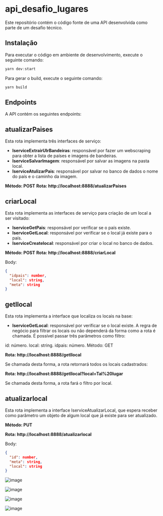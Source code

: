 # api_desafio_lugares
Este repositório contém o código fonte de uma API desenvolvida como parte de um desafio técnico.

## Instalação
Para executar o código em ambiente de desenvolvimento, execute o seguinte comando:
```js
yarn dev:start
```

Para gerar o build, execute o seguinte comando:
```js
yarn build
```
## Endpoints
A API contém os seguintes endpoints:

## atualizarPaises

Esta rota implementa três interfaces de serviço:
* **IserviceExtrairUlrBandeiras**: responsável por fazer um webscraping para obter a lista de países e imagens de bandeiras.
* **IserviceSalvarImagem**: responsável por salvar as imagens na pasta local.
* **IserviceAtulizarPais**: responsável por salvar no banco de dados o nome do país e o caminho da imagem.

**Método: POST**
**Rota: http://localhost:8888/atualizarPaises**

## criarLocal
Esta rota implementa as interfaces de serviço para criação de um local a ser visitado:

* **IserviceGetPais**: responsável por verificar se o país existe.
* **IserviceGetLocal**: responsável por verificar se o local já existe para o país.
* **IserviceCreatelocal**: responsável por criar o local no banco de dados.
 
**Método: POST**
**Rota: http://localhost:8888/criarLocal**

Body:
```json
{
  "idpais": number,
  "local": string,
  "meta": string
}
```
## getllocal
Esta rota implementa a interface que localiza os locais na base:

* **IserviceGetLocal**: responsável por verificar se o local existe.
A regra de negócio para filtrar os locais ou não dependerá da forma como a rota é chamada. É possível passar três parâmetros como filtro:

id: número.
local: string.
idpais: número.
Método: GET

**Rota: http://localhost:8888/getllocal**

Se chamada desta forma, a rota retornará todos os locais cadastrados:

**Rota: http://localhost:8888/getllocal?local=Tal%20lugar**

Se chamada desta forma, a rota fará o filtro por local.

## atualizarlocal
Esta rota implementa a interface IserviceAtualizarLocal, que espera receber como parâmetro um objeto de algum local que já existe para ser atualizado.

**Método: PUT**

**Rota: http://localhost:8888/atualizarlocal**

Body:
```json
{
  "id": number,
  "meta": string,
  "local": string
}
```


![image](https://user-images.githubusercontent.com/40373926/236967275-4aae8c60-f428-48df-9a7c-67c5e3e76778.png)

![image](https://user-images.githubusercontent.com/40373926/236967293-04e391be-8ff5-4c3c-9cff-143e07878ae0.png)

![image](https://user-images.githubusercontent.com/40373926/236967339-8499a4f4-7489-4cc7-b9ff-434506c61736.png)

![image](https://user-images.githubusercontent.com/40373926/236967499-fb6c1f95-9ca1-46da-b553-e754a1529d24.png)




